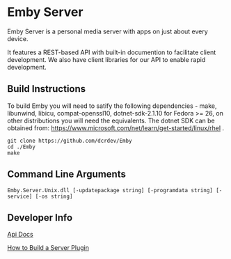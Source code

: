 Emby Server
============

Emby Server is a personal media server with apps on just about every device.

It features a REST-based API with built-in documention to facilitate client development. We also have client libraries for our API to enable rapid development.

## Build Instructions ##
To build Emby you will need to satify the following dependencies - make, libunwind, libicu, compat-openssl10, dotnet-sdk-2.1.10 for Fedora >= 26, on other distributions you will need the equivalents. The dotnet SDK can be obtained from: https://www.microsoft.com/net/learn/get-started/linux/rhel .
```
git clone https://github.com/dcrdev/Emby
cd ./Emby 
make
```

## Command Line Arguments ##
```
Emby.Server.Unix.dll [-updatepackage string] [-programdata string] [-service] [-os string]
```
## Developer Info ##

[Api Docs](https://github.com/MediaBrowser/MediaBrowser/wiki "Api Workflow")

[How to Build a Server Plugin](https://github.com/MediaBrowser/MediaBrowser/wiki/How-to-build-a-Server-Plugin "How to build a server plugin")
